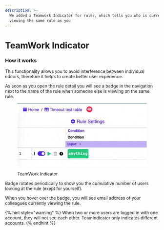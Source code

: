 ```yaml
---
description: >-
  We added a Teamwork Indicator for rules, which tells you who is currently
  viewing the same rule as you
---
```


# TeamWork Indicator

### How it works

This functionality allows you to avoid interference between individual editors, therefore it helps to create better user experience.

As soon as you open the rule detail you will see a badge in the navigation next to the name of the rule when someone else is viewing on the same rule.

<figure><img src="../.gitbook/assets/ezgif.com-optimize.gif" alt=""><figcaption><p>TeamWork Indicator </p></figcaption></figure>

Badge rotates periodically to show you the cumulative number of users looking at the rule (exept for yourself).

When you hover over the badge, you will see email address of your colleagues currently viewing the rule.

{% hint style="warning" %}
When two or more users are logged in with one account, they will not see each other. TeamIndicator only indicates different accounts.
{% endhint %}

